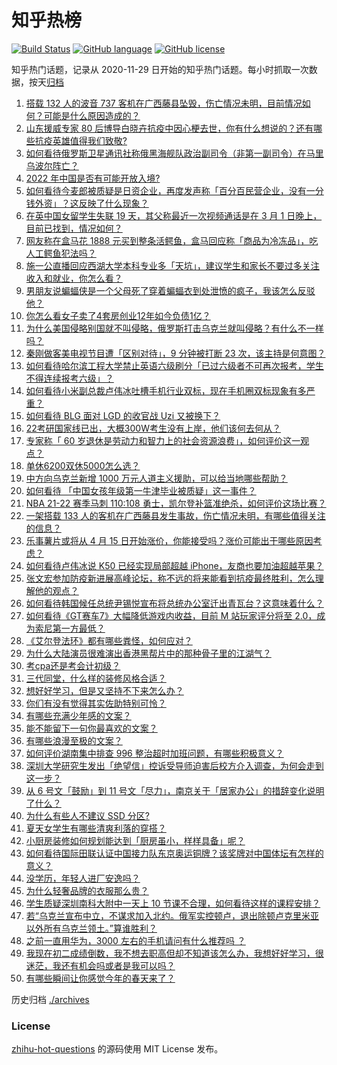 # 知乎热榜
[![Build Status](https://github.com/ToWeLong/zhihu-hot-questions/workflows/CI/badge.svg)](https://github.com/ToWeLong/zhihu-hot-questions/actions)
[![GitHub language](https://img.shields.io/badge/language-golang-orange.svg)](https://golang.org/)
[![GitHub license](https://img.shields.io/github/license/ToWeLong/zhihu-hot-questions)](https://github.com/ToWeLong/zhihu-hot-questions/blob/main/LICENSE)

知乎热门话题，记录从 2020-11-29 日开始的知乎热门话题。每小时抓取一次数据，按天[归档](./archives)

<!-- BEGIN -->

1. [搭载 132 人的波音 737 客机在广西藤县坠毁，伤亡情况未明，目前情况如何？可能是什么原因造成的？](https://www.zhihu.com/question/523245532)
1. [山东援威专家 80 后博导白晓卉抗疫中因心梗去世，你有什么想说的？还有哪些抗疫英雄值得我们致敬?](https://www.zhihu.com/question/523045302)
1. [如何看待俄罗斯卫星通讯社称俄黑海舰队政治副司令（非第一副司令）在马里乌波尔阵亡？](https://www.zhihu.com/question/523141235)
1. [2022 年中国是否有可能开放入境?](https://www.zhihu.com/question/517046242)
1. [如何看待今麦郎被质疑是日资企业，再度发声称「百分百民营企业，没有一分钱外资」？这反映了什么现象？](https://www.zhihu.com/question/523036517)
1. [在英中国女留学生失联 19 天，其父称最近一次视频通话是在 3 月 1 日晚上，目前已找到，情况如何？](https://www.zhihu.com/question/523051267)
1. [网友称在盒马花 1888 元买到整条活鳄鱼，盒马回应称「商品为冷冻品」，吃人工鳄鱼犯法吗？](https://www.zhihu.com/question/523041503)
1. [施一公直播回应西湖大学本科专业多「天坑」，建议学生和家长不要过多关注收入和就业，你怎么看？](https://www.zhihu.com/question/523109683)
1. [男朋友说蝙蝠侠是一个父母死了穿着蝙蝠衣到处泄愤的疯子，我该怎么反驳他？](https://www.zhihu.com/question/402950168)
1. [你怎么看女子卖了4套房创业12年如今负债1亿？](https://www.zhihu.com/question/522655328)
1. [为什么美国侵略别国就不叫侵略，俄罗斯打击乌克兰就叫侵略？有什么不一样吗？](https://www.zhihu.com/question/521818786)
1. [秦刚做客美电视节目遭「区别对待」，9 分钟被打断 23 次，该主持是何意图？](https://www.zhihu.com/question/523221016)
1. [如何看待哈尔滨工程大学禁止英语六级刷分「已过六级者不可再次报考，学生不得连续报考六级」？](https://www.zhihu.com/question/522635113)
1. [如何看待小米副总裁卢伟冰吐槽手机行业双标，现在手机圈双标现象有多严重？](https://www.zhihu.com/question/432220305)
1. [如何看待 BLG 面对 LGD 的收官战 Uzi 又被换下？](https://www.zhihu.com/question/522969026)
1. [22考研国家线已出，大概300W考生没有上岸，他们该何去何从？](https://www.zhihu.com/question/521697296)
1. [专家称「 60 岁退休是劳动力和智力上的社会资源浪费」，如何评价这一观点？](https://www.zhihu.com/question/523205425)
1. [单休6200双休5000怎么选？](https://www.zhihu.com/question/495480947)
1. [中方向乌克兰新增 1000 万元人道主义援助，可以给当地哪些帮助？](https://www.zhihu.com/question/523239542)
1. [如何看待 「中国女孩年级第一牛津毕业被质疑」这一事件？](https://www.zhihu.com/question/522700465)
1. [NBA 21-22 赛季马刺 110:108 勇士，凯尔登补篮准绝杀，如何评价这场比赛？](https://www.zhihu.com/question/523162913)
1. [一架搭载 133 人的客机在广西藤县发生事故，伤亡情况未明，有哪些值得关注的信息？](https://www.zhihu.com/question/523245724)
1. [乐事薯片或将从 4 月 15 日开始涨价，你能接受吗？涨价可能出于哪些原因考虑？](https://www.zhihu.com/question/523209098)
1. [如何看待卢伟冰说 K50 已经实现局部超越 iPhone，友商也要加油超越苹果？](https://www.zhihu.com/question/522527489)
1. [张文宏参加防疫新进展高峰论坛，称不远的将来能看到抗疫最终胜利，怎么理解他的观点？](https://www.zhihu.com/question/523004982)
1. [如何看待韩国候任总统尹锡悦宣布将总统办公室迁出青瓦台？这意味着什么？](https://www.zhihu.com/question/523053579)
1. [如何看待《GT赛车7》大幅降低游戏内收益，目前 M 站玩家评分将至 2.0，成为索尼第一方最低？](https://www.zhihu.com/question/520202949)
1. [《艾尔登法环》都有哪些粪怪，如何应对？](https://www.zhihu.com/question/522074978)
1. [为什么大陆演员很难演出香港黑帮片中的那种骨子里的江湖气？](https://www.zhihu.com/question/480849535)
1. [考cpa还是考会计初级？](https://www.zhihu.com/question/22238482)
1. [三代同堂，什么样的装修风格合适？](https://www.zhihu.com/question/522697931)
1. [想好好学习，但是又坚持不下来怎么办？](https://www.zhihu.com/question/523045825)
1. [你们有没有觉得其实佐助特别可怜？](https://www.zhihu.com/question/67071171)
1. [有哪些充满少年感的文案？](https://www.zhihu.com/question/518647098)
1. [能不能留下一句你最喜欢的文案？](https://www.zhihu.com/question/520583995)
1. [有哪些浪漫至极的文案？](https://www.zhihu.com/question/510320588)
1. [如何评价湖南集中排查 996 整治超时加班问题，有哪些积极意义？](https://www.zhihu.com/question/522748289)
1. [深圳大学研究生发出「绝望信」控诉受导师迫害后校方介入调查，为何会走到这一步？](https://www.zhihu.com/question/522590716)
1. [从 6 号文「鼓励」到 11 号文「尽力」，南京关于「居家办公」的措辞变化说明了什么？](https://www.zhihu.com/question/523123038)
1. [为什么有些人不建议 SSD 分区?](https://www.zhihu.com/question/520356212)
1. [夏天女学生有哪些清爽利落的穿搭？](https://www.zhihu.com/question/395417374)
1. [小厨房装修如何规划能达到「厨房虽小，样样具备」呢？](https://www.zhihu.com/question/522643911)
1. [如何看待国际田联认证中国接力队东京奥运铜牌？该奖牌对中国体坛有怎样的意义？](https://www.zhihu.com/question/523196442)
1. [没学历，年轻人进厂安逸吗？](https://www.zhihu.com/question/516673192)
1. [为什么轻奢品牌的衣服那么贵？](https://www.zhihu.com/question/514852754)
1. [学生质疑深圳南科大附中一天上 10 节课不合理，如何看待这样的课程安排？](https://www.zhihu.com/question/522898161)
1. [若“乌克兰宣布中立，不谋求加入北约。俄军实控顿卢，退出除顿卢克里米亚以外所有乌克兰领土。”算谁胜利？](https://www.zhihu.com/question/523086542)
1. [之前一直用华为，3000 左右的手机请问有什么推荐吗 ？](https://www.zhihu.com/question/522205150)
1. [我现在初二成绩倒数，我不想去职高但却不知道该怎么办，我想好好学习，很迷茫，我还有机会吗或者是我可以吗？](https://www.zhihu.com/question/523121371)
1. [有哪些瞬间让你感觉今年的春天来了？](https://www.zhihu.com/question/522480699)

<!-- END -->

历史归档 [./archives](./archives)


### License
[zhihu-hot-questions](https://github.com/towelong/zhihu-hot-questions) 的源码使用 MIT License 发布。